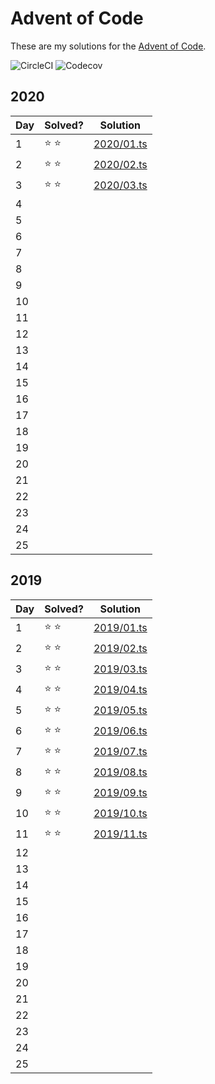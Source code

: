 # Advent of Code

These are my solutions for the [Advent of Code](https://adventofcode.com/).

![CircleCI](https://img.shields.io/circleci/build/github/matthewtole/advent-of-code?style=for-the-badge) ![Codecov](https://img.shields.io/codecov/c/github/matthewtole/advent-of-code?style=for-the-badge)

## 2020

| Day | Solved?       | Solution                                                                         |
| --- | ------------- | -------------------------------------------------------------------------------- |
| 1   | :star: :star: | [2020/01.ts](https://github.com/matthewtole/advent-of-code/blob/main/2020/01.ts) |
| 2   | :star: :star: | [2020/02.ts](https://github.com/matthewtole/advent-of-code/blob/main/2020/02.ts) |
| 3   | :star: :star: | [2020/03.ts](https://github.com/matthewtole/advent-of-code/blob/main/2020/03.ts) |
| 4   |               |                                                                                  |
| 5   |               |                                                                                  |
| 6   |               |                                                                                  |
| 7   |               |                                                                                  |
| 8   |               |                                                                                  |
| 9   |               |                                                                                  |
| 10  |               |                                                                                  |
| 11  |               |                                                                                  |
| 12  |               |                                                                                  |
| 13  |               |                                                                                  |
| 14  |               |                                                                                  |
| 15  |               |                                                                                  |
| 16  |               |                                                                                  |
| 17  |               |                                                                                  |
| 18  |               |                                                                                  |
| 19  |               |                                                                                  |
| 20  |               |                                                                                  |
| 21  |               |                                                                                  |
| 22  |               |                                                                                  |
| 23  |               |                                                                                  |
| 24  |               |                                                                                  |
| 25  |               |                                                                                  |

## 2019

| Day | Solved?       | Solution                                                                         |
| --- | ------------- | -------------------------------------------------------------------------------- |
| 1   | :star: :star: | [2019/01.ts](https://github.com/matthewtole/advent-of-code/blob/main/2019/01.ts) |
| 2   | :star: :star: | [2019/02.ts](https://github.com/matthewtole/advent-of-code/blob/main/2019/02.ts) |
| 3   | :star: :star: | [2019/03.ts](https://github.com/matthewtole/advent-of-code/blob/main/2019/03.ts) |
| 4   | :star: :star: | [2019/04.ts](https://github.com/matthewtole/advent-of-code/blob/main/2019/04.ts) |
| 5   | :star: :star: | [2019/05.ts](https://github.com/matthewtole/advent-of-code/blob/main/2019/05.ts) |
| 6   | :star: :star: | [2019/06.ts](https://github.com/matthewtole/advent-of-code/blob/main/2019/06.ts) |
| 7   | :star: :star: | [2019/07.ts](https://github.com/matthewtole/advent-of-code/blob/main/2019/07.ts) |
| 8   | :star: :star: | [2019/08.ts](https://github.com/matthewtole/advent-of-code/blob/main/2019/08.ts) |
| 9   | :star: :star: | [2019/09.ts](https://github.com/matthewtole/advent-of-code/blob/main/2019/09.ts) |
| 10  | :star: :star: | [2019/10.ts](https://github.com/matthewtole/advent-of-code/blob/main/2019/10.ts) |
| 11  | :star: :star: | [2019/11.ts](https://github.com/matthewtole/advent-of-code/blob/main/2019/11.ts) |
| 12  |               |                                                                                  |
| 13  |               |                                                                                  |
| 14  |               |                                                                                  |
| 15  |               |                                                                                  |
| 16  |               |                                                                                  |
| 17  |               |                                                                                  |
| 18  |               |                                                                                  |
| 19  |               |                                                                                  |
| 20  |               |                                                                                  |
| 21  |               |                                                                                  |
| 22  |               |                                                                                  |
| 23  |               |                                                                                  |
| 24  |               |                                                                                  |
| 25  |               |                                                                                  |
